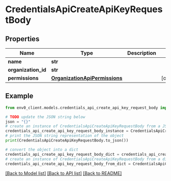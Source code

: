 # CredentialsApiCreateApiKeyRequestBody


## Properties

Name | Type | Description | Notes
------------ | ------------- | ------------- | -------------
**name** | **str** |  | 
**organization_id** | **str** |  | 
**permissions** | [**OrganizationApiPermissions**](OrganizationApiPermissions.md) |  | [optional] 

## Example

```python
from env0_client.models.credentials_api_create_api_key_request_body import CredentialsApiCreateApiKeyRequestBody

# TODO update the JSON string below
json = "{}"
# create an instance of CredentialsApiCreateApiKeyRequestBody from a JSON string
credentials_api_create_api_key_request_body_instance = CredentialsApiCreateApiKeyRequestBody.from_json(json)
# print the JSON string representation of the object
print(CredentialsApiCreateApiKeyRequestBody.to_json())

# convert the object into a dict
credentials_api_create_api_key_request_body_dict = credentials_api_create_api_key_request_body_instance.to_dict()
# create an instance of CredentialsApiCreateApiKeyRequestBody from a dict
credentials_api_create_api_key_request_body_from_dict = CredentialsApiCreateApiKeyRequestBody.from_dict(credentials_api_create_api_key_request_body_dict)
```
[[Back to Model list]](../README.md#documentation-for-models) [[Back to API list]](../README.md#documentation-for-api-endpoints) [[Back to README]](../README.md)


